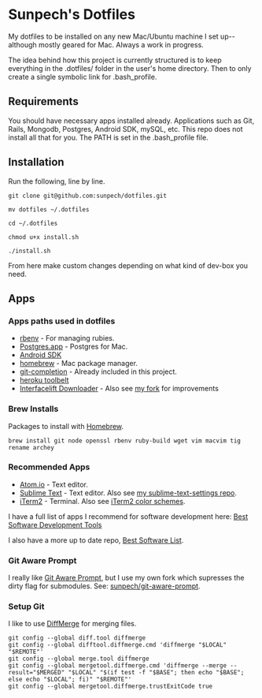 # Sunpech's Dotfiles

My dotfiles to be installed on any new Mac/Ubuntu machine I set up-- although mostly geared for Mac. Always a work in progress.

The idea behind how this project is currently structured is to keep everything in the .dotfiles/ folder in the user's home directory. Then to only create a single symbolic link for .bash_profile.

## Requirements

You should have necessary apps installed already. Applications such as Git, Rails, Mongodb, Postgres, Android SDK, mySQL, etc. This repo does not install all that for you. The PATH is set in the .bash_profile file.

## Installation

Run the following, line by line.

```
git clone git@github.com:sunpech/dotfiles.git

mv dotfiles ~/.dotfiles

cd ~/.dotfiles

chmod u+x install.sh

./install.sh
```

From here make custom changes depending on what kind of dev-box you need.

## Apps

### Apps paths used in dotfiles

* [rbenv](https://github.com/sstephenson/rbenv) - For managing rubies.
* [Postgres.app](http://postgresapp.com/) - Postgres for Mac.
* [Android SDK](https://developer.android.com/sdk/index.html)
* [homebrew](http://brew.sh/) - Mac package manager.
* [git-completion](https://github.com/git/git/blob/master/contrib/completion/git-completion.bash) - Already included in this project.
* [heroku toolbelt](https://toolbelt.heroku.com/)
* [Interfacelift Downloader](https://github.com/stevenbenner/interfacelift-downloader) - Also see [my fork](https://github.com/sunpech/interfacelift-downloader) for improvements

### Brew Installs

Packages to install with [Homebrew](http://brew.sh/).

```
brew install git node openssl rbenv ruby-build wget vim macvim tig rename archey
```

### Recommended Apps

* [Atom.io](https://atom.io/) - Text editor.
* [Sublime Text](https://www.sublimetext.com/) - Text editor. Also see [my sublime-text-settings repo](https://github.com/sunpech/sublime-text-settings).
* [iTerm2](http://www.iterm2.com/) - Terminal. Also see [iTerm2 color schemes](http://iterm2colorschemes.com/).

I have a full list of apps I recommend for software development here: [Best Software Development Tools](http://sunpech.com/best/software-development-tools/)

I also have a more up to date repo, [Best Software List](https://github.com/sunpech/best_software_list).

### Git Aware Prompt

I really like [Git Aware Prompt](https://github.com/jimeh/git-aware-prompt), but I use my own fork which supresses the dirty flag for submodules. See: [sunpech/git-aware-prompt](https://github.com/sunpech/git-aware-prompt).

### Setup Git

I like to use [DiffMerge](https://sourcegear.com/diffmerge/) for merging files.

```
git config --global diff.tool diffmerge
git config --global difftool.diffmerge.cmd 'diffmerge "$LOCAL" "$REMOTE"'
git config --global merge.tool diffmerge
git config --global mergetool.diffmerge.cmd 'diffmerge --merge --result="$MERGED" "$LOCAL" "$(if test -f "$BASE"; then echo "$BASE"; else echo "$LOCAL"; fi)" "$REMOTE"'
git config --global mergetool.diffmerge.trustExitCode true
```

